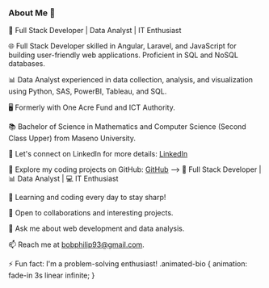 ### About Me 👋

<p id="bio" class="animated-bio">
  <span>👋 Full Stack Developer</span>
  <span> | </span>
  <span>Data Analyst</span>
  <span> | </span>
  <span>IT Enthusiast</span>
</p>

🌐 Full Stack Developer skilled in Angular, Laravel, and JavaScript for building user-friendly web applications. Proficient in SQL and NoSQL databases. 

📊 Data Analyst experienced in data collection, analysis, and visualization using Python, SAS, PowerBI, Tableau, and SQL. 

🖥️ Formerly with One Acre Fund and ICT Authority. 

📚 Bachelor of Science in Mathematics and Computer Science (Second Class Upper) from Maseno University.

🔗 Let's connect on LinkedIn for more details: [LinkedIn](https://www.linkedin.com/in/bob-philip-54102a162/)

🔗 Explore my coding projects on GitHub: [GitHub](https://github.com/bob-aila/)
-->
🔭 Full Stack Developer | 📊 Data Analyst | 💻 IT Enthusiast

🌱 Learning and coding every day to stay sharp!

👯 Open to collaborations and interesting projects.

💬 Ask me about web development and data analysis.

📫 Reach me at bobphilip93@gmail.com.

⚡ Fun fact: I'm a problem-solving enthusiast!
.animated-bio {
  animation: fade-in 3s linear infinite;
}
<script>
  @keyframes fade-in {
  0% { opacity: 0; }
  25% { opacity: 1; }
  50% { opacity: 0; }
  75% { opacity: 1; }
  100% { opacity: 0; }
}
</script>
